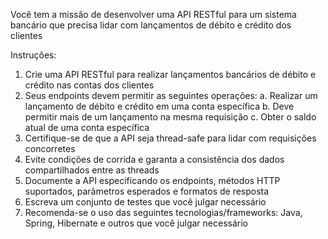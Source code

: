 Você tem a missão de desenvolver uma API RESTful para um sistema bancário que precisa lidar com lançamentos de débito e crédito dos clientes

Instruções:

1. Crie uma API RESTful para realizar lançamentos bancários de débito e crédito nas contas dos clientes
2. Seus endpoints devem permitir as seguintes operações:
     a. Realizar um lançamento de débito e crédito em uma conta específica
     b. Deve permitir mais de um lançamento na mesma requisição
     c. Obter o saldo atual de uma conta específica
3. Certifique-se de que a API seja thread-safe para lidar com requisições concorretes
4. Evite condições de corrida e garanta a consistência dos dados compartilhados entre as threads
5. Documente a API especificando os endpoints, métodos HTTP suportados, parâmetros esperados e formatos de resposta
6. Escreva um conjunto de testes que você julgar necessário
7. Recomenda-se o uso das seguintes tecnologias/frameworks: Java, Spring, Hibernate e outros que você julgar necessário   
